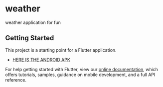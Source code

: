 # weather

weather application for fun

## Getting Started

This project is a starting point for a Flutter application.

- [HERE IS THE ANDROID APK](https://drive.google.com/open?id=1cEtAnFlSdJ0TsBAJUotJRHW1X7-3r8vb)

For help getting started with Flutter, view our
[online documentation](https://flutter.dev/docs), which offers tutorials,
samples, guidance on mobile development, and a full API reference.
